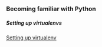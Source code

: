 ### Becoming familiar with Python

##### Setting up virtualenvs
[Setting up virtualenv](https://www.geeksforgeeks.org/create-virtual-environment-using-venv-python/)
